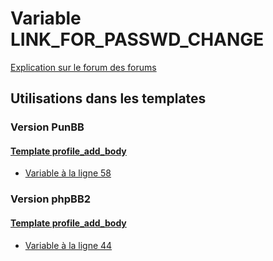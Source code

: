 # Variable LINK_FOR_PASSWD_CHANGE
[Explication sur le forum des forums](http://forum.forumactif.com/t294113-listing-des-variables#LINK_FOR_PASSWD_CHANGE)
## Utilisations dans les templates
### Version PunBB
#### [Template profile_add_body](punbb/profile_add_body.md)
* [Variable à la ligne 58](../punbb/profile_add_body.tpl#L58)
### Version phpBB2
#### [Template profile_add_body](subsilver/profile_add_body.md)
* [Variable à la ligne 44](../subsilver/profile_add_body.tpl#L44)